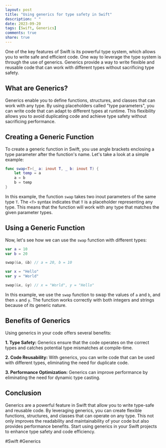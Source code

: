```yaml
---
layout: post
title: "Using generics for type safety in Swift"
description: " "
date: 2023-09-20
tags: [Swift, Generics]
comments: true
share: true
---
```


One of the key features of Swift is its powerful type system, which allows you to write safe and efficient code. One way to leverage the type system is through the use of generics. Generics provide a way to write flexible and reusable code that can work with different types without sacrificing type safety.

## What are Generics?

Generics enable you to define functions, structures, and classes that can work with any type. By using placeholders called "type parameters", you can write code that can adapt to different types at runtime. This flexibility allows you to avoid duplicating code and achieve type safety without sacrificing performance.

## Creating a Generic Function

To create a generic function in Swift, you use angle brackets enclosing a type parameter after the function's name. Let's take a look at a simple example:

```swift
func swap<T>(_ a: inout T, _ b: inout T) {
    let temp = a
    a = b
    b = temp
}
```

In this example, the function `swap` takes two inout parameters of the same type `T`. The `<T>` syntax indicates that `T` is a placeholder representing any type. This means that the function will work with any type that matches the given parameter types.

## Using a Generic Function

Now, let's see how we can use the `swap` function with different types:

```swift
var a = 10
var b = 20

swap(&a, &b) // a = 20, b = 10

var x = "Hello"
var y = "World"

swap(&x, &y) // x = "World", y = "Hello"
```

In this example, we use the `swap` function to swap the values of `a` and `b`, and then `x` and `y`. The function works correctly with both integers and strings because of its generic nature.

## Benefits of Generics

Using generics in your code offers several benefits:

**1. Type Safety:** Generics ensure that the code operates on the correct types and catches potential type mismatches at compile-time.

**2. Code Reusability:** With generics, you can write code that can be used with different types, eliminating the need for duplicate code.

**3. Performance Optimization:** Generics can improve performance by eliminating the need for dynamic type casting.

## Conclusion

Generics are a powerful feature in Swift that allow you to write type-safe and reusable code. By leveraging generics, you can create flexible functions, structures, and classes that can operate on any type. This not only improves the readability and maintainability of your code but also provides performance benefits. Start using generics in your Swift projects to enhance type safety and code efficiency.

#Swift #Generics